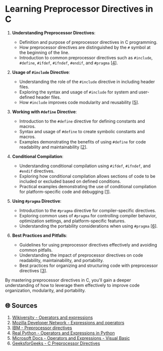 # Learning Preprocessor Directives in C

1. **Understanding Preprocessor Directives**:
   - Definition and purpose of preprocessor directives in C programming.
   - How preprocessor directives are distinguished by the `#` symbol at the beginning of the line.
   - Introduction to common preprocessor directives such as `#include`, `#define`, `#ifdef`, `#ifndef`, `#endif`, and `#pragma` [[4](https://en.wikiversity.org/wiki/Operators_and_expressions)].

2. **Usage of `#include` Directive**:
   - Understanding the role of the `#include` directive in including header files.
   - Exploring the syntax and usage of `#include` for system and user-defined header files.
   - How `#include` improves code modularity and reusability [[5](https://realpython.com/python-operators-expressions/)].

3. **Working with `#define` Directive**:
   - Introduction to the `#define` directive for defining constants and macros.
   - Syntax and usage of `#define` to create symbolic constants and macros.
   - Examples demonstrating the benefits of using `#define` for code readability and maintainability [[2](https://developer.mozilla.org/en/docs/Web/JavaScript/Guide/Expressions_and_Operators)].

4. **Conditional Compilation**:
   - Understanding conditional compilation using `#ifdef`, `#ifndef`, and `#endif` directives.
   - Exploring how conditional compilation allows sections of code to be included or excluded based on defined conditions.
   - Practical examples demonstrating the use of conditional compilation for platform-specific code and debugging [[1](https://pwskills.com/blog/what-are-preprocessor-directives-in-c/#:~:text=Preprocessor%20Directives%20In%20C%20are,modules%20before%20the%20primary%20function.%20%23)].

5. **Using `#pragma` Directive**:
   - Introduction to the `#pragma` directive for compiler-specific directives.
   - Exploring common uses of `#pragma` for controlling compiler behavior, optimization settings, and platform-specific features.
   - Understanding the portability considerations when using `#pragma` [[6](https://learn.microsoft.com/en-us/dotnet/visual-basic/programming-guide/language-features/operators-and-expressions/)].

6. **Best Practices and Pitfalls**:
   - Guidelines for using preprocessor directives effectively and avoiding common pitfalls.
   - Understanding the impact of preprocessor directives on code readability, maintainability, and portability.
   - Best practices for organizing and structuring code with preprocessor directives [[3](https://www.ibm.com/docs/en/zos/2.4.0?topic=reference-preprocessor-directives)].

By mastering preprocessor directives in C, you'll gain a deeper understanding of how to leverage them effectively to improve code organization, modularity, and portability.

## 🌐 Sources

1. [Wikiversity - Operators and expressions](https://en.wikiversity.org/wiki/Operators_and_expressions)
2. [Mozilla Developer Network - Expressions and operators](https://developer.mozilla.org/en/docs/Web/JavaScript/Guide/Expressions_and_Operators)
3. [IBM - Preprocessor directives](https://www.ibm.com/docs/en/zos/2.4.0?topic=reference-preprocessor-directives)
4. [Real Python - Operators and Expressions in Python](https://realpython.com/python-operators-expressions/)
5. [Microsoft Docs - Operators and Expressions - Visual Basic](https://learn.microsoft.com/en-us/dotnet/visual-basic/programming-guide/language-features/operators-and-expressions/)
6. [GeeksforGeeks - C Preprocessor Directives](https://www.geeksforgeeks.org/cpp-preprocessor-directives-set-2/)
